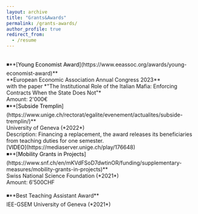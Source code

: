 ```yaml
---
layout: archive
title: "Grants&Awards"
permalink: /grants-awards/
author_profile: true
redirect_from:
  - /resume
---
```

<br />
◾**[<span style="color:black">Young Economist Award</span>](https://www.eeassoc.org/awards/young-economist-award)** <br />
**European Economic Association Annual Congress 2023**  <br />
with the paper *"The Institutional Role of the Italian Mafia: Enforcing Contracts When the State Does Not"*  <br />
Amount: 2'000€  
<br />
◾**[<span style="color:black">Subside Tremplin</span>](https://www.unige.ch/rectorat/egalite/evenement/actualites/subside-tremplin/)** <br />
University of Geneva (*2022*) <br />
Description: Financing a replacement, the award releases its beneficiaries from teaching duties for one semester. <br />
[<span style="color:black">VIDEO</span>](https://mediaserver.unige.ch/play/176648)
<br />
◾**[<span style="color:black">Mobility Grants in Projects</span>](https://www.snf.ch/en/mKVdFSoD7dwtinOR/funding/supplementary-measures/mobility-grants-in-projects)** <br />
Swiss National Science Foundation (*2021*) <br />
Amount: 6’500CHF <br />
<br />
◾**Best Teaching Assistant Award** <br />
IEE-GSEM University of Geneva (*2021*) <br />
<br />
